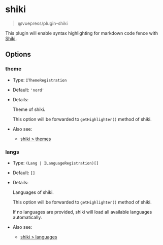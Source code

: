 # shiki

> @vuepress/plugin-shiki

This plugin will enable syntax highlighting for markdown code fence with [Shiki](https://shiki.matsu.io/).

## Options

### theme

- Type: `IThemeRegistration`

- Default: `'nord'`

- Details:

  Theme of shiki.

  This option will be forwarded to `getHighlighter()` method of shiki. 

- Also see:
  - [shiki > themes](https://github.com/shikijs/shiki/blob/master/docs/themes.md)

### langs

- Type: `(Lang | ILanguageRegistration)[]`

- Default: `[]`

- Details:

  Languages of shiki.

  This option will be forwarded to `getHighlighter()` method of shiki. 

  If no languages are provided, shiki will load all available languages automatically.

- Also see:
  - [shiki > languages](https://github.com/shikijs/shiki/blob/master/docs/languages.md)

